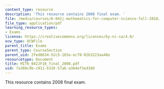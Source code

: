 ```yaml
---
content_type: resource
description: 'This resource contains 2008 final exam. '
file: /media/courses/6-042j-mathematics-for-computer-science-fall-2010/7a388c9bc011b32657aba364ef3ed10d_MIT6_042JF10_final_2008.pdf
file_type: application/pdf
learning_resource_types:
- Exams
license: https://creativecommons.org/licenses/by-nc-sa/4.0/
ocw_type: OCWFile
parent_title: Exams
parent_type: CourseSection
parent_uid: 2fed6634-52c5-103a-ec78-02b3223aa48e
resourcetype: Document
title: MIT6_042JF10_final_2008.pdf
uid: 7a388c9b-c011-b326-57ab-a364ef3ed10d
---
```

This resource contains 2008 final exam. 